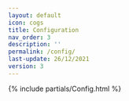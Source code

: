```yaml
---
layout: default
icon: cogs
title: Configuration
nav_order: 3
description: ''
permalink: /config/
last-update: 26/12/2021
version: 3
---
```


{% include partials/Config.html %}
